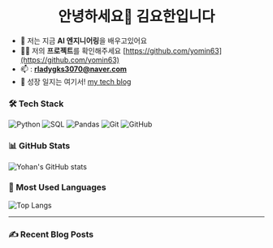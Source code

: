 <h1 align="center"> 안녕하세요👋 김요한입니다</h1>

- 🌱 저는 지금 **AI 엔지니어링**을 배우고있어요
- 👨‍💻 저의 **프로젝트**를 확인해주세요 [https://github.com/yomin63](https://github.com/yomin63)
- 📫 : **rladygks3070@naver.com**
- 📝 성장 일지는 여기서! [my tech blog](https://velog.io/@yohan)

### 🛠️ Tech Stack
![Python](https://img.shields.io/badge/Python-3776AB?style=for-the-badge&logo=python&logoColor=white)
![SQL](https://img.shields.io/badge/SQL-4479A1?style=for-the-badge&logo=mysql&logoColor=white)
![Pandas](https://img.shields.io/badge/Pandas-150458?style=for-the-badge&logo=pandas&logoColor=white)
![Git](https://img.shields.io/badge/Git-F05032?style=for-the-badge&logo=git&logoColor=white)
![GitHub](https://img.shields.io/badge/github-181717?style=for-the-badge&logo=github&logoColor=white)

### 📊 GitHub Stats
![Yohan's GitHub stats](https://github-readme-stats.vercel.app/api?username=yohan123&show_icons=true&theme=tokyonight)

### 🧠 Most Used Languages
![Top Langs](https://github-readme-stats.vercel.app/api/top-langs/?username=yohan63&layout=compact&theme=tokyonight)

---

### ✍️ Recent Blog Posts
<!-- BLOG-POST-LIST:START -->
<!-- BLOG-POST-LIST:END -->



